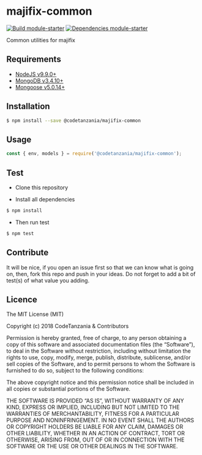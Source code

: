 majifix-common
=====================

[![Build module-starter](https://travis-ci.org/CodeTanzania/majifix-common.svg?branch=develop)](https://travis-ci.org/CodeTanzania/majifix-common)
[![Dependencies module-starter](https://david-dm.org/CodeTanzania/majifix-common/module-starter.svg?style=flat-square)](https://david-dm.org/CodeTanzania/majifix-common)

Common utilities for majifix

## Requirements
- [NodeJS v9.9.0+](https://nodejs.org)
- [MongoDB v3.4.10+](https://www.mongodb.com/)
- [Mongoose v5.0.14+](https://github.com/Automattic/mongoose)

## Installation
```sh
$ npm install --save @codetanzania/majifix-common
```

## Usage
```js
const { env, models } = require('@codetanzania/majifix-common');
```

## Test
* Clone this repository

* Install all dependencies
```sh
$ npm install
```

* Then run test
```sh
$ npm test
```

## Contribute
It will be nice, if you open an issue first so that we can know what is going on, then, fork this repo and push in your ideas. Do not forget to add a bit of test(s) of what value you adding.


## Licence
The MIT License (MIT)

Copyright (c) 2018 CodeTanzania & Contributors

Permission is hereby granted, free of charge, to any person obtaining a copy of this software and associated documentation files (the “Software”), to deal in the Software without restriction, including without limitation the rights to use, copy, modify, merge, publish, distribute, sublicense, and/or sell copies of the Software, and to permit persons to whom the Software is furnished to do so, subject to the following conditions:

The above copyright notice and this permission notice shall be included in all copies or substantial portions of the Software.

THE SOFTWARE IS PROVIDED “AS IS”, WITHOUT WARRANTY OF ANY KIND, EXPRESS OR IMPLIED, INCLUDING BUT NOT LIMITED TO THE WARRANTIES OF MERCHANTABILITY, FITNESS FOR A PARTICULAR PURPOSE AND NONINFRINGEMENT. IN NO EVENT SHALL THE AUTHORS OR COPYRIGHT HOLDERS BE LIABLE FOR ANY CLAIM, DAMAGES OR OTHER LIABILITY, WHETHER IN AN ACTION OF CONTRACT, TORT OR OTHERWISE, ARISING FROM, OUT OF OR IN CONNECTION WITH THE SOFTWARE OR THE USE OR OTHER DEALINGS IN THE SOFTWARE.

